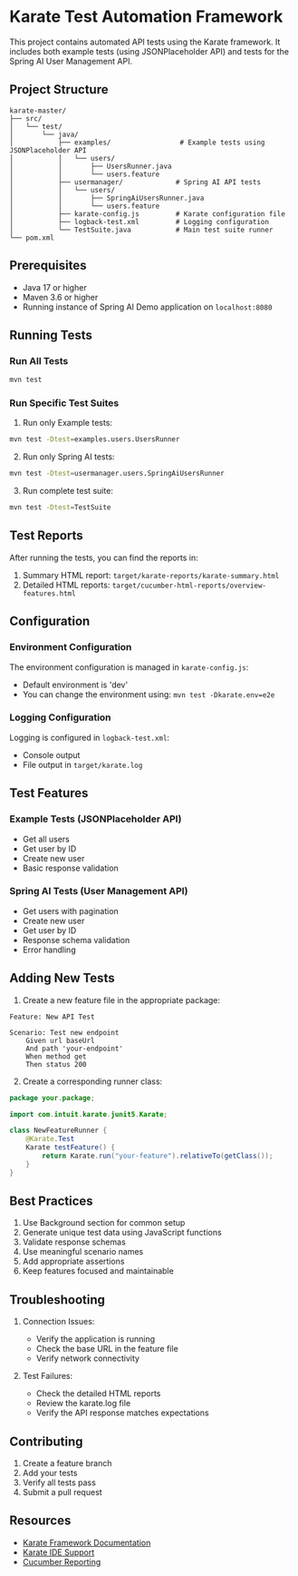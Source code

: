 # Karate Test Automation Framework

This project contains automated API tests using the Karate framework. It includes both example tests (using JSONPlaceholder API) and tests for the Spring AI User Management API.

## Project Structure 
```
karate-master/
├── src/
│   └── test/
│       └── java/
│           ├── examples/                 # Example tests using JSONPlaceholder API
│           │   └── users/
│           │       ├── UsersRunner.java
│           │       └── users.feature
│           ├── usermanager/             # Spring AI API tests
│           │   └── users/
│           │       ├── SpringAiUsersRunner.java
│           │       └── users.feature
│           ├── karate-config.js         # Karate configuration file
│           ├── logback-test.xml         # Logging configuration
│           └── TestSuite.java           # Main test suite runner
└── pom.xml
```

## Prerequisites

- Java 17 or higher
- Maven 3.6 or higher
- Running instance of Spring AI Demo application on `localhost:8080`

## Running Tests

### Run All Tests 
```bash
mvn test
```

### Run Specific Test Suites
1. Run only Example tests:
```bash
mvn test -Dtest=examples.users.UsersRunner
```

2. Run only Spring AI tests:
```bash
mvn test -Dtest=usermanager.users.SpringAiUsersRunner
```

3. Run complete test suite:
```bash
mvn test -Dtest=TestSuite
```

## Test Reports

After running the tests, you can find the reports in:
1. Summary HTML report: `target/karate-reports/karate-summary.html`
2. Detailed HTML reports: `target/cucumber-html-reports/overview-features.html`

## Configuration

### Environment Configuration
The environment configuration is managed in `karate-config.js`:
- Default environment is 'dev'
- You can change the environment using: `mvn test -Dkarate.env=e2e`

### Logging Configuration
Logging is configured in `logback-test.xml`:
- Console output
- File output in `target/karate.log`

## Test Features

### Example Tests (JSONPlaceholder API)
- Get all users
- Get user by ID
- Create new user
- Basic response validation

### Spring AI Tests (User Management API)
- Get users with pagination
- Create new user
- Get user by ID
- Response schema validation
- Error handling

## Adding New Tests

1. Create a new feature file in the appropriate package:
```gherkin
Feature: New API Test

Scenario: Test new endpoint
    Given url baseUrl
    And path 'your-endpoint'
    When method get
    Then status 200
```

2. Create a corresponding runner class:
```java
package your.package;

import com.intuit.karate.junit5.Karate;

class NewFeatureRunner {
    @Karate.Test
    Karate testFeature() {
        return Karate.run("your-feature").relativeTo(getClass());
    }
}
```

## Best Practices

1. Use Background section for common setup
2. Generate unique test data using JavaScript functions
3. Validate response schemas
4. Use meaningful scenario names
5. Add appropriate assertions
6. Keep features focused and maintainable

## Troubleshooting

1. Connection Issues:
   - Verify the application is running
   - Check the base URL in the feature file
   - Verify network connectivity

2. Test Failures:
   - Check the detailed HTML reports
   - Review the karate.log file
   - Verify the API response matches expectations

## Contributing

1. Create a feature branch
2. Add your tests
3. Verify all tests pass
4. Submit a pull request

## Resources

- [Karate Framework Documentation](https://github.com/karatelabs/karate)
- [Karate IDE Support](https://github.com/karatelabs/karate/wiki/IDE-Support)
- [Cucumber Reporting](https://github.com/damianszczepanik/cucumber-reporting)